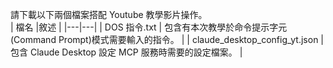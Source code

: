 請下載以下兩個檔案搭配 Youtube 教學影片操作。<br>
| 檔名  |敘述   |
|---|---|
| DOS 指令.txt  | 包含有本次教學於命令提示字元(Command Prompt)模式需要輸入的指令。 |
| claude_desktop_config_yt.json  |  包含 Claude Desktop 設定 MCP 服務時需要的設定檔案。 |
